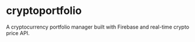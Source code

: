 # cryptoportfolio
A cryptocurrency portfolio manager built with Firebase and real-time crypto price API.
